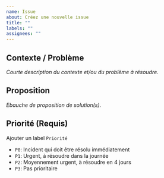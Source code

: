 ```yaml
---
name: Issue
about: Créez une nouvelle issue
title: ""
labels: ""
assignees: ""
---
```


## Contexte / Problème

_Courte description du contexte et/ou du problème à résoudre._

## Proposition

_Ebauche de proposition de solution(s)._

## Priorité (Requis)

Ajouter un label `Priorité`

- `P0`: Incident qui doit être résolu immédiatement
- `P1`: Urgent, à résoudre dans la journée
- `P2`: Moyennement urgent, à résoudre en 4 jours
- `P3`: Pas prioritaire
